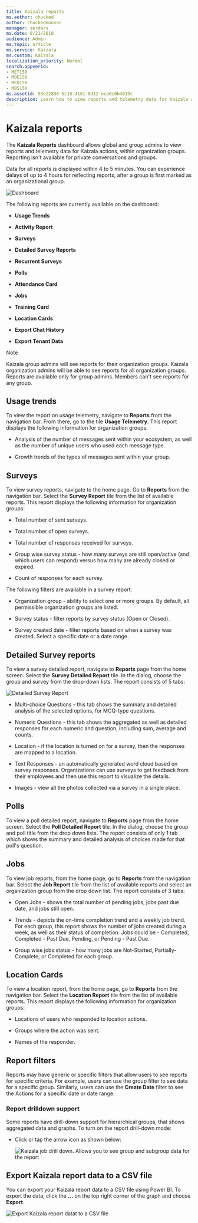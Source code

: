 ```yaml
---
title: Kaizala reports
ms.author: chucked
author: chuckedmonson
manager: serdars
ms.date: 8/21/2018
audience: Admin
ms.topic: article
ms.service: Kaizala
ms.custom: Kaizala
localization_priority: Normal
search.appverid:
- MET150
- MOE150
- MED150
- MBS150
ms.assetid: 93e22838-5c18-4181-8d12-eca6c0b4019c
description: Learn how to view reports and telemetry data for Kaizala actions.
---
```


# Kaizala reports

The **Kaizala Reports** dashboard allows global and group admins to view reports and telemetry data for Kaizala actions, within organization groups. Reporting isn't available for private conversations and groups.
  
Data for all reports is displayed within 4 to 5 minutes. You can experience delays of up to 4 hours for reflecting reports, after a group is first marked as an organizational group. 
  
![Dashboard](media/a4dc7619-40f0-4886-bf66-b59669d72251.jpg)
  
The following reports are currently available on the dashboard:
  
- **Usage Trends**

- **Activity Report**
    
- **Surveys**
    
- **Detailed Survey Reports**
    
- **Recurrent Surveys**
    
- **Polls**

- **Attendance Card**

- **Jobs**

- **Training Card**

- **Location Cards**
    
- **Export Chat History**

- **Export Tenant Data**

    
> [!NOTE]
> Kaizala group admins will see reports for their organization groups. Kaizala organization admins will be able to see reports for all organization groups. Reports are available only for group admins. Members can't see reports for any group. 
  
## Usage trends

To view the report on usage telemetry, navigate to **Reports** from the navigation bar. From there, go to the tile **Usage Telemetry**. This report displays the following information for organization groups: 
  
- Analysis of the number of messages sent within your ecosystem, as well as the number of unique users who used each message type.
    
- ﻿Growth trends of the types of messages sent within your group﻿.
    
## Surveys

To view survey reports, navigate to the home page. Go to **Reports** from the navigation bar. Select the **Survey Report** tile from the list of available reports. This report displays the following information for organization groups: 
  
- Total number of sent surveys.
    
- Total number of open surveys.
    
- Total number of responses received for surveys.
    
- Group wise survey status - how many surveys are still open/active (and which users can respond) versus how many are already closed or expired.
    
- Count of responses for each survey.
    
The following filters are available in a survey report:
  
- Organization group - ability to select one or more groups. By default, all permissible organization groups are listed.
    
- Survey status - filter reports by survey status (Open or Closed).
    
- Survey created date - filter reports based on when a survey was created. Select a specific date or a date range.
    
## Detailed Survey reports

To view a survey detailed report, navigate to **Reports** page from the home screen. Select the **Survey Detailed Report**  tile. In the dialog, choose the group and survey from the drop-down lists. The report consists of 5 tabs:
  
![Detailed Survey Report](media/fd37133a-893f-4012-88a7-6c40c412b3ef.png)
  
- Multi-choice Questions - this tab shows the summary and detailed analysis of the selected options, for MCQ-type questions.
    
- Numeric Questions - this tab shows the aggregated as well as detailed responses for each numeric and question, including sum, average and counts.
    
- Location - if the location is turned on for a survey, then the responses are mapped to a location.
    
- Text Responses - an automatically generated word cloud based on survey responses. Organizations can use surveys to get feedback from their employees and then use this report to visualize the details.
    
- Images - view all the photos collected via a survey in a single plac﻿e.
    
## Polls

To view a poll detailed report, navigate to **Reports** page from the home screen. Select the **Poll Detailed Report**  tile. In the dialog, choose the group and poll title from the drop down lists. The report consists of only 1 tab which shows the summary and detailed analysis of choices made for that poll's question. 
  
## Jobs

To view job reports, from the home page, go to **Reports** from the navigation bar. Select the **Job Report** tile from the list of available reports and select an organization group from the drop down list. The report consists of 3 tabs: 
  
- Open Jobs - shows the total number of pending jobs, jobs past due date, and jobs still open.
    
- Trends - depicts the on-time completion trend and a weekly job trend. For each group, this report shows the number of jobs created during a week, as well as their status of completion. Jobs could be - Completed, Completed - Past Due, Pending, or Pending - Past Due.
    
- Group wise jobs status - how many jobs are Not-Started, Partially-Complete, or Completed for each group.
    
## Location Cards

To view a location report, from the home page, go to **Reports** from the navigation bar. Select the **Location Report** tile from the list of available reports. This report displays the following information for organization groups: 
  
- Locations of users who responded to location actions.
    
- Groups where the action was sent.
    
- Names of the responde﻿r.
    
## Report filters

Reports may have generic or specific filters that allow users to see reports for specific criteria. For example, users can use the group filter to see data for a specific group. Similarly, users can use the **Create Date** filter to see the Actions for a specific date or date range. 
  
### Report drilldown support

Some reports have drill-down support for hierarchical groups, that shows aggregated data and graphs. To turn on the report drill-down mode:
  
- Click or tap the arrow icon as shown below:
    
    ![Kaizala job drill down. Allows you to see group and subgroup data for the report](media/e4dbff79-a196-4fbf-a67d-ab4f5a131f59.png)
  
## Export Kaizala report data to a CSV file

You can export your Kaizala report data to a CSV file using Power BI. To export the data, click the **…** on the top right corner of the graph and choose **Export**.
  
![Export Kaizala report datat to a CSV file](media/447cbac6-24fa-4b11-b05f-a84758e55c39.png)
  

